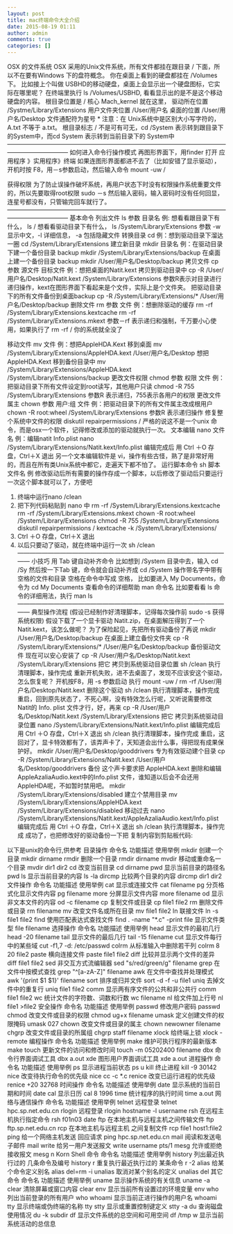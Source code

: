 ```yaml
---
layout: post
title: mac终端命令大全介绍
date: 2015-08-19 01:11
author: admin
comments: true
categories: []
---
```

OSX 的文件系统
OSX 采用的Unix文件系统，所有文件都挂在跟目录 / 下面，所以不在要有Windows 下的盘符概念。
你在桌面上看到的硬盘都挂在 /Volumes 下。
比如接上个叫做 USBHD的移动硬盘，桌面上会显示出一个硬盘图标，它实际在哪里呢？
在终端里执行 ls /Volumes/USBHD, 看看显示出的是不是这个移动硬盘的内容。
根目录位置是 / 核心 Mach_kernel 就在这里，
驱动所在位置 /Systme/Library/Extensions
用户文件夹位置 /User/用户名
桌面的位置 /User/用户名/Desktop
文件通配符为星号 *
注意：在 Unix系统中是区别大小写字符的，A.txt 不等于 a.txt。
根目录标志 / 不是可有可无，cd /System 表示转到跟目录下的System中，而cd System 表示转到当前目录下的 System中
——————————————————————————————————————————————
如何进入命令行操作模式
再图形界面下，用finder 打开 应用程序 》实用程序》终端
如果连图形界面都进不去了（比如安错了显示驱动），开机时按 F8，用－s参数启动，然后输入命令 mount -uw /

获得权限
为了防止误操作破坏系统，再用户状态下时没有权限操作系统重要文件的，所以先要取得root权限
sudo －s
然后输入密码，输入密码时没有任何回显，连星号都没有，只管输完回车就行了。
——————————————————————————————————————————————
基本命令
列出文件
ls 参数 目录名
例: 想看看跟目录下有什么，
ls /
想看看驱动目录下有什么，
ls /System/Library/Extensions
参数 -w 显示中文，-l 详细信息， -a 包括隐藏文件
转换目录
cd
例：想到驱动目录下溜达一圈
cd /System/Library/Extensions
建立新目录
mkdir 目录名
例：在驱动目录下建一个备份目录 backup
mkdir /System/Library/Extensions/backup
在桌面上建一个备份目录 backup
mkdir /User/用户名/Desktop/backup
拷贝文件
cp 参数 源文件 目标文件
例：想把桌面的Natit.kext 拷贝到驱动目录中
cp -R /User/用户名/Desktop/Natit.kext /System/Library/Extensions
参数R表示对目录进行递归操作，kext在图形界面下看起来是个文件，实际上是个文件夹。
把驱动目录下的所有文件备份到桌面backup
cp -R /System/Library/Extensions/* /User/用户名/Desktop/backup
删除文件
rm 参数 文件
例：想删除驱动的缓存
rm -rf /System/Library/Extensions.kextcache
rm -rf /System/Library/Extensions.mkext
参数－rf 表示递归和强制，千万要小心使用，如果执行了 rm -rf / 你的系统就全没了

移动文件
mv 文件
例：想把AppleHDA.Kext 移到桌面
mv /System/Library/Extensions/AppleHDA.kext /User/用户名/Desktop
想把AppleHDA.Kext 移到备份目录中
mv /System/Library/Extensions/AppleHDA.kext /System/Library/Extensions/backup
更改文件权限
chmod 参数 权限 文件
例：把驱动目录下所有文件设定到root读写，其他用户只读
chmod -R 755 /System/Library/Extensions
参数R 表示递归，755表示各用户的权限
更改文件属主
chown 参数 用户:组 文件
例：把驱动目录下的所有文件属主改成根用户
chown -R root:wheel /System/Library/Extensions
参数R 表示递归操作
修复整个系统中文件的权限
diskutil repairpermissions /
严格的说这不是一个unix 命令，而是osx一个软件，记得修改或添加的驱动就执行一次。
文本编辑
nano 文件名
例：编辑natit Info.plist
nano /System/Library/Extensions/Natit.kext/Info.plist
编辑完成后 用 Ctrl ＋O 存盘，Ctrl＋X 退出
另一个文本编辑软件是 vi，操作有些古怪，熟了是非常好用的，而且在所有类Unix系统中都它，走遍天下都不怕了。
运行脚本命令
sh 脚本文件名
例 修改驱动后所有需要的操作存成一个脚本，以后修改了驱动后只要运行一次这个脚本就可以了，方便吧
1. 终端中运行nano /clean
2. 把下列代码粘贴到 nano 中
rm -rf /System/Library/Extensions.kextcache
rm -rf /System/Library/Extensions.mkext
chown -R root:wheel /System/Library/Extensions
chmod -R 755 /System/Library/Extensions
diskutil repairpermissions /
kextcache -k /System/Library/Extensions/
3. Ctrl ＋O 存盘，Ctrl＋X 退出
4. 以后只要动了驱动，就在终端中运行一次 sh /clean
————————————————————————————————————
小技巧
用 Tab 键自动补齐命令
比如想到 /System 目录中去，输入 cd /Sy 然后按一下Tab 键，命令就会自动补齐成 cd /System
操作带名字中带有空格的文件和目录
空格在命令中写成 空格， 比如要进入 My Documents，命令为 cd My Documents
查看命令的详细帮助
man 命令名
比如要看看 ls 命令的详细用法，执行 man ls
————————————————————————————————————
典型操作流程
(假设已经制作好清理脚本，记得每次操作前 sudo -s 获得系统权限)
假设下载了一个显卡驱动 Natit.zip，在桌面解压得到了一个Natit.kext，该怎么做呢？
为了保险起见，先把所有驱动备份了再说
mkdir /User/用户名/Desktop/backup 在桌面上建立备份文件夹
cp -R /System/Library/Extensions/* /User/用户名/Desktop/backup 备份驱动文件
现在可以安心安装了
cp -R /User/用户名/Desktop/Natit.kext /System/Library/Extensions 把它 拷贝到系统驱动目录位置
sh /clean 执行清理脚本，操作完成
重新开机失败，进不去桌面了，发现不应该安这个驱动，怎么恢复呢？
开机按F8，用 -s 参数启动
执行 mount -uw /
rm -rf /User/用户名/Desktop/Natit.kext 删除这个驱动
sh /clean 执行清理脚本，操作完成
重启，回到原先状态了，不死心啊，没有特效怎么行呢，又听说需要修改 Natit的 Info. plist 文件才行，好，再来
cp -R /User/用户名/Desktop/Natit.kext /System/Library/Extensions 把它 拷贝到系统驱动目录位置
nano /System/Library/Extensions/Natit.kext/Info.plist
编辑完成后 用 Ctrl ＋O 存盘，Ctrl＋X 退出
sh /clean 执行清理脚本，操作完成
重启，这回对了，显卡特效都有了，该弄声卡了，天知道会出什么事，得把现有成果保护好。
mkdir /User/用户名/Desktop/gooddrivers 专为有效驱动建个目录
cp -R /System/Library/Extensions/Natit.kext /User/用户名/Desktop/gooddrivers 备份
这个声卡要求把 AppleHDA.kext 删除和编辑 AppleAzaliaAudio.kext中的Info.plist 文件，谁知道以后会不会还用AppleHDA呢，不如暂时禁用吧。
mkdir /System/Library/Extensions/disabled 建立个禁用目录
mv /System/Library/Extensions/AppleHDA.kext /System/Library/Extensions/disabled 移动过去
nano /System/Library/Extensions/Natit.kext/AppleAzaliaAudio.kext/Info.plist
编辑完成后 用 Ctrl ＋O 存盘，Ctrl＋X 退出
sh /clean 执行清理脚本，操作完成
成功了，也把修改好的驱动备份一下把
复制内容到剪贴板代码:

以下是unix的命令行,供参考
目录操作
命令名
功能描述
使用举例
mkdir
创建一个目录
mkdir dirname
rmdir
删除一个目录
rmdir dirname
mvdir
移动或重命名一个目录
mvdir dir1 dir2
cd
改变当前目录
cd dirname
pwd
显示当前目录的路径名
pwd
ls
显示当前目录的内容
ls -la
dircmp
比较两个目录的内容
dircmp dir1 dir2
文件操作
命令名
功能描述
使用举例
cat
显示或连接文件
cat filename
pg
分页格式化显示文件内容
pg filename
more
分屏显示文件内容
more filename
od
显示非文本文件的内容
od -c filename
cp
复制文件或目录
cp file1 file2
rm
删除文件或目录
rm filename
mv
改变文件名或所在目录
mv file1 file2
ln
联接文件
ln -s file1 file2
find
使用匹配表达式查找文件
find . -name "*.c" -print
file
显示文件类型
file filename
选择操作
命令名
功能描述
使用举例
head
显示文件的最初几行
head -20 filename
tail
显示文件的最后几行
tail -15 filename
cut
显示文件每行中的某些域
cut -f1,7 -d: /etc/passwd
colrm
从标准输入中删除若干列
colrm 8 20 file2
paste
横向连接文件
paste file1 file2
diff
比较并显示两个文件的差异
diff file1 file2
sed
非交互方式流编辑器
sed "s/red/green/g" filename
grep
在文件中按模式查找
grep "^[a-zA-Z]" filename
awk
在文件中查找并处理模式
awk '{print $1 $1}' filename
sort
排序或归并文件
sort -d -f -u file1
uniq
去掉文件中的重复行
uniq file1 file2
comm
显示两有序文件的公共和非公共行
comm file1 file2
wc
统计文件的字符数、词数和行数
wc filename
nl
给文件加上行号
nl file1 >file2
安全操作
命令名
功能描述
使用举例
passwd
修改用户密码
passwd
chmod
改变文件或目录的权限
chmod ug+x filename
umask
定义创建文件的权限掩码
umask 027
chown
改变文件或目录的属主
chown newowner filename
chgrp
改变文件或目录的所属组
chgrp staff filename
xlock
给终端上锁
xlock -remote
编程操作
命令名
功能描述
使用举例
make
维护可执行程序的最新版本
make
touch
更新文件的访问和修改时间
touch -m 05202400 filename
dbx
命令行界面调试工具
dbx a.out
xde
图形用户界面调试工具
xde a.out
进程操作
命令名
功能描述
使用举例
ps
显示进程当前状态
ps u
kill
终止进程
kill -9 30142
nice
改变待执行命令的优先级
nice cc -c *.c
renice
改变已运行进程的优先级
renice +20 32768
时间操作
命令名
功能描述
使用举例
date
显示系统的当前日期和时间
date
cal
显示日历
cal 8 1996
time
统计程序的执行时间
time a.out
网络与通信操作
命令名
功能描述
使用举例
telnet
远程登录
telnet hpc.sp.net.edu.cn
rlogin
远程登录
rlogin hostname -l username
rsh
在远程主机执行指定命令
rsh f01n03 date
ftp
在本地主机与远程主机之间传输文件
ftp ftp.sp.net.edu.cn
rcp
在本地主机与远程主机 之间复制文件
rcp file1 host1:file2
ping
给一个网络主机发送 回应请求
ping hpc.sp.net.edu.cn
mail
阅读和发送电子邮件
mail
write
给另一用户发送报文
write username pts/1
mesg
允许或拒绝接收报文
mesg n
Korn Shell 命令
命令名
功能描述
使用举例
history
列出最近执行过的 几条命令及编号
history
r
重复执行最近执行过的 某条命令
r -2
alias
给某个命令定义别名
alias del=rm -i
unalias
取消对某个别名的定义
unalias del
其它命令
命令名
功能描述
使用举例
uname
显示操作系统的有关信息
uname -a
clear
清除屏幕或窗口内容
clear
env
显示当前所有设置过的环境变量
env
who
列出当前登录的所有用户
who
whoami
显示当前正进行操作的用户名
whoami
tty
显示终端或伪终端的名称
tty
stty
显示或重置控制键定义
stty -a
du
查询磁盘使用情况
du -k subdir
df
显示文件系统的总空间和可用空间
df /tmp
w
显示当前系统活动的总信息
